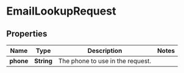 

# EmailLookupRequest

## Properties

Name | Type | Description | Notes
------------ | ------------- | ------------- | -------------
**phone** | **String** | The phone to use in the request. | 




